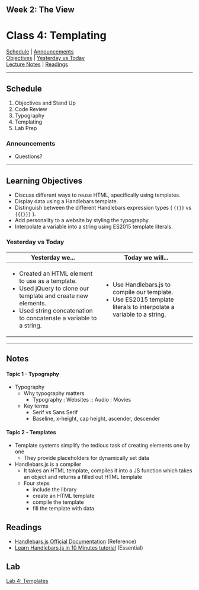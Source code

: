 ## **Week 2: The View**
# Class 4: Templating

[Schedule](#schedule) | [Announcements](#announcements) </br>
[Objectives](#learning-objectives) | [Yesterday vs Today](#yesterday-vs-today) </br>
[Lecture Notes](#notes) | [Readings](#readings)


<hr></hr>

## Schedule
1. Objectives and Stand Up
1. Code Review
1. Typography
1. Templating
1. Lab Prep

### Announcements
* Questions? 

<hr></hr>

## Learning Objectives
* Discuss different ways to reuse HTML, specifically using templates.
* Display data using a Handlebars template.
* Distinguish between the different Handlebars expression types ( `{{}}` vs `{{{}}}` ).
* Add personality to a website by styling the typography.
* Interpolate a variable into a string using ES2015 template literals.


### Yesterday vs Today
| Yesterday we... | Today we will... |
| --------------- | ---------------- |
| <ul><li> Created an HTML element to use as a template. </li><li> Used jQuery to clone our template and create new elements.</li><li> Used string concatenation to concatenate a variable to a string. </li></ul> | <ul><li> Use Handlebars.js to compile our template. </li><li> Use ES2015 template literals to interpolate a variable to a string.  </li></ul> |



<hr></hr>

## Notes

#### Topic 1 - Typography
* Typography
    * Why typography matters
        * Typography : Websites :: Audio : Movies
    * Key terms 
        * Serif vs Sans Serif
        * Baseline, x-height, cap height, ascender, descender

#### Topic 2 - Templates
* Template systems simplify the tedious task of creating elements one by one
    * They provide placeholders for dynamically set data
* Handlebars.js is a compiler 
    * It takes an HTML template, compiles it into a JS function which takes an object and returns a filled out HTML template
    * Four steps
        * include the library
        * create an HTML template
        * compile the template
        * fill the template with data

## Readings
* [Handlebars.js Official Documentation](http://handlebarsjs.com/) (Reference)
* [Learn Handlebars.js in 10 Minutes tutorial](http://tutorialzine.com/2015/01/learn-handlebars-in-10-minutes/) (Essential)

## Lab
[Lab 4: Templates](https://github.com/acl-301n-fall-2017/lab-04-templates)

